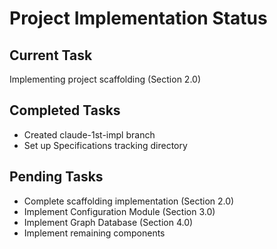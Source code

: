 # Project Implementation Status

## Current Task
Implementing project scaffolding (Section 2.0)

## Completed Tasks
- Created claude-1st-impl branch
- Set up Specifications tracking directory

## Pending Tasks
- Complete scaffolding implementation (Section 2.0)
- Implement Configuration Module (Section 3.0)
- Implement Graph Database (Section 4.0)
- Implement remaining components